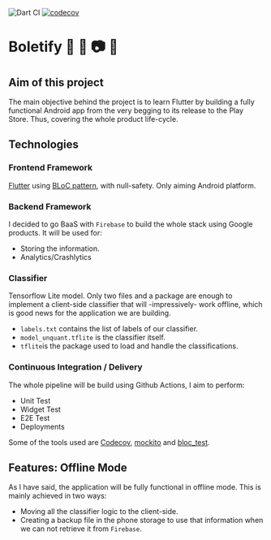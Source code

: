 
![Dart CI](https://github.com/erikbg7/Flutter-Project/workflows/CI/badge.svg) [![codecov](https://codecov.io/gh/erikbg7/Flutter-Project/branch/master/graph/badge.svg?token=4CSEISOEW0)](https://codecov.io/gh/erikbg7/Flutter-Project)


# Boletify :evergreen_tree: :mushroom: :camera: :deciduous_tree:

## Aim of this project
The main objective behind the project is to learn Flutter by building a fully functional Android app from the very begging to its release to the Play Store. Thus, covering the whole product life-cycle.

## Technologies

### Frontend Framework
[Flutter](https://flutter.dev/) using [BLoC pattern](https://pub.dev/packages/bloc), with null-safety. Only aiming Android platform.

### Backend Framework
I decided to go BaaS with `Firebase` to build the whole stack using Google products.
It will be used for:
- Storing the information.
- Analytics/Crashlytics

### Classifier
Tensorflow Lite model. Only two files and a package are enough to implement a client-side classifier that will -impressively- work offline, which is good news for the application we are building.
- `labels.txt` contains the list of labels of our classifier.
- `model_unquant.tflite` is the classifier itself.
- `tflite`is the package used to load and handle the classifications.

### Continuous Integration / Delivery
The whole pipeline will be build using Github Actions, I aim to perform:
- Unit Test
- Widget Test
- E2E Test
- Deployments

Some of the tools used are [Codecov](https://about.codecov.io/), [mockito](https://pub.dev/packages/mockito) and [bloc_test](https://pub.dev/packages/bloc_test).


## Features: Offline Mode
As I have said, the application will be fully functional in offline mode. This is mainly achieved in two ways:
- Moving all the classifier logic to the client-side.
- Creating a backup file in the phone storage to use that information when we can not retrieve it from `Firebase`.